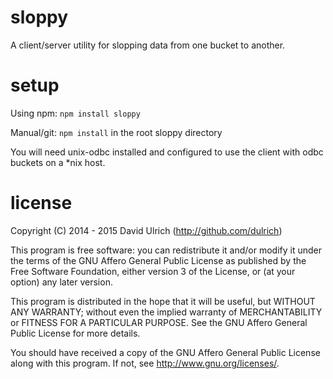 # sloppy

A client/server utility for slopping data from one bucket to another.


# setup

Using npm: `npm install sloppy`

Manual/git: `npm install` in the root sloppy directory

You will need unix-odbc installed and configured to use the client with odbc 
buckets on a *nix host.


# license

Copyright (C) 2014 - 2015  David Ulrich (http://github.com/dulrich)

This program is free software: you can redistribute it and/or modify
it under the terms of the GNU Affero General Public License as
published by the Free Software Foundation, either version 3 of the
License, or (at your option) any later version.

This program is distributed in the hope that it will be useful,
but WITHOUT ANY WARRANTY; without even the implied warranty of
MERCHANTABILITY or FITNESS FOR A PARTICULAR PURPOSE.  See the
GNU Affero General Public License for more details.

You should have received a copy of the GNU Affero General Public License
along with this program.  If not, see <http://www.gnu.org/licenses/>.

